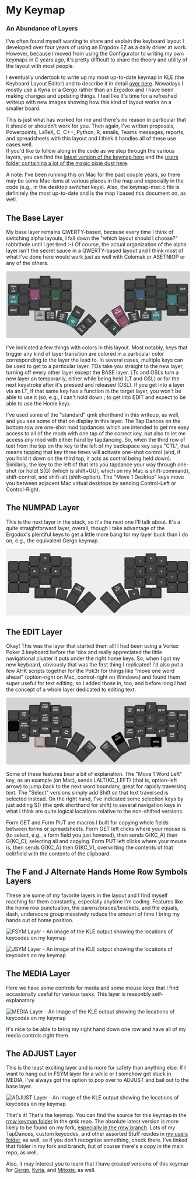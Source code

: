 # My Keymap
### An Abundance of Layers

I've often found myself wanting to share and explain the keyboard layout I developed over four years of using an Ergodox EZ as a daily driver at work. 
However, because I moved from using the Configurator to writing my own keymaps in C years ago, it's pretty difficult to share the theory and utility of the layout with most people.  

I eventually undertook to write up my most up-to-date keymap in KLE (the Keyboard Layout Editor) and to describe it in detail [over here](https://rmwphd.github.io/ergodox.md). Nowadays I mostly use a Kyria or a Gergo rather than an Ergodox and 
I have been making changes and updating things. I feel like it's time for a refreshed writeup with new images showing how this kind of layout works on a smaller board.

This is just what has worked for me and there's no reason in particular that it should or shouldn't work for you. 
Then again, I've written proposals, Powerpoints, LaTeX, C, C++, Python, R, emails, Teams messages, reports, and spreadsheets with this layout and I think it handles all of these use cases well.  
If you'd like to follow along in the code as we step through the various layers, you can find the [latest version of the keymap here](https://github.com/rmwphd/qmk_firmware/tree/rmw/keyboards/kyria/keymaps/rmw) and the [users folder containing a lot of the magic pixie dust here](https://github.com/rmwphd/qmk_firmware/tree/rmw/users/rmw).

A note: I've been running this on Mac for the past couple years, so there may be some Mac-isms at various places in the map and especially in the code (e.g., in the desktop switcher keys). Also, the keymap-mac.c file is definitely the most up-to-date and is the map I based this document on, as well. 


## The Base Layer

My base layer remains QWERTY-based, because every time I think of switching alpha layouts, I fall down the "which layout should I choose?" rabbithole until I get tired :-)
Of course, the actual organization of the alpha layer isn't the secret sauce in a QWERTY-based layout and I think most of what I've done here would work just as well with Colemak or ASETNIOP or any of the others.

![Base Layer - An image of the KLE output showing the locations of keycodes on my keymap](/images/kyria---base-layer.png)

I've indicated a few things with colors in this layout. 
Most notably, keys that trigger any kind of layer transition are colored in a particular color corresponding to the layer the lead to.
In several cases, multiple keys can be used to get to a particular layer.
TOs take you straight to the new layer, turning off every other layer except the BASE layer. 
LTs and OSLs turn a new layer on temporarily, either while being held (LT and OSL) or for the next keystroke after it's pressed and released (OSL).
If you get into a layer via an LT, if that same key has a function in the target layer, you won't be able to use it (so, e.g., I can't hold down ; to get into EDIT and expect to be able to use the Home key).

I've used some of the "standard" qmk shorthand in this writeup, as well, and you see some of that on display in this layer. 
The Tap Dances on the bottom row are one-shot mod tapdances which are intended to get me easy access to all of the mods with one tap of the correct key, but also to let me access *any* mod with either hand by tapdancing. 
So, when the third row of text from the top on the key to the left of my backspace key says "CTL", that means tapping that key three times will activate one-shot control (and, if you hold it down on the third tap, it acts as control being held down).
Similarly, the key to the left of that lets you tapdance your way through one-shot (or hold) S(G) (which is shift+GUI, which on my Mac is shift-command), shift-control, and shift-alt (shift-option).
The "Move 1 Desktop" keys move you between adjacent Mac virtual desktops by sending Control-Left or Control-Right.

## The NUMPAD Layer

This is the next layer in the stack, so it's the next one I'll talk about. 
It's a quite straightforward layer, overall, though I take advantage of the Ergodox's plentiful keys to get a little more bang for my layer buck than I do on, e.g., the equivalent Gergo keymap.

![NUMPAD Layer - An image of the KLE output showing the locations of keycodes on my keymap](/images/kyria---numpad-layer.png)


## The EDIT Layer

Okay! This was the layer that started them all! 
I had been using a Vortex Poker 3 keyboard before the 'dox and really appreciated the little navigational cluster it puts under the right home keys.
So, when I got my new keyboard, obviously that was the first thing I replicated! 
I'd also put a few AHK scripts together for the Pok3r for things like "move one word ahead" (option-right on Mac, control-right on Windows) and found them super useful for text editing, so I added those in, too, and before long I had the concept of a whole layer dedicated to editing text.

![EDIT Layer - An image of the KLE output showing the locations of keycodes on my keymap](/images/kyria---edit-layer.png)

Some of these features bear a bit of explanation.
The "Move 1 Word Left" key, as an example (on Mac), sends LALT(KC_LEFT) (that is, option-left arrow) to jump back to the next word boundary, great for rapidly traversing text. 
The "Select" versions simply add Shift so that text traversed is selected instead.
On the right hand, I've indicated some selection keys by just adding S() (the qmk shorthand for shift) to several navigation keys in what I think are quite logical locations relative to the non-shifted versions.

Form GET and Form PUT are macros I built for copying whole fields between forms or spreadsheets. 
Form GET left clicks where your mouse is (to select, e.g., a form field you just hovered), then sends G(KC_A) then G(KC_C), selecting all and copying. 
Form PUT left clicks where your mouse is, then sends G(KC_A) then G(KC_V), overwriting the contents of that cell/field with the contents of the clipboard.


## The F and J Alternate Hands Home Row Symbols Layers

These are some of my favorite layers in the layout and I find myself reaching for them constantly, especially anytime I'm coding. 
Features like the home row punctuation, the parens/braces/brackets, and the equals, dash, underscore group massively reduce the amount of time I bring my hands out of home position.

![FSYM Layer - An image of the KLE output showing the locations of keycodes on my keymap](/images/kyria---flayer.png)

![JSYM Layer - An image of the KLE output showing the locations of keycodes on my keymap](/images/kyria---jlayer.png)


## The MEDIA Layer

Here we have some controls for media and some mouse keys that I find occasionally useful for various tasks. 
This layer is reasonbly self-explanatory.

![MEDIA Layer - An image of the KLE output showing the locations of keycodes on my keymap](/images/kyria---media-layer.png)

It's nice to be able to bring my right hand down one row and have all of my media controls right there.


## The ADJUST Layer

This is the least exciting layer and is more for safety than anything else. 
If I want to hang out in FSYM layer for a while or I somehow get stuck in MEDIA, I've always got the option to pop over to ADJUST and bail out to the base layer.

![ADJUST Layer - An image of the KLE output showing the locations of keycodes on my keymap](/images/kyria---adjust-layer.png)



That's it! That's the keymap. You can find the source for this keymap in the [rmw keymap folder](https://github.com/qmk/qmk_firmware/tree/master/keyboards/ergodox_ez/keymaps/rmw) in the qmk repo. 
The absolute latest version is more likely to be found on my fork, [especially in the rmw branch](https://github.com/rmwphd/qmk_firmware/tree/rmw/keyboards/ergodox_ez/keymaps/rmw).
Lots of my TapDances, custom keycodes, and other assorted Stuff resides in [my users folder](https://github.com/rmwphd/qmk_firmware/tree/rmw/users/rmw), as well, so if you don't recognize something, check there. I've linked that folder in my fork and branch, but of course there's a copy in the main repo, as well.


Also, it may interest you to learn that I have created versions of this keymap for [Gergo](https://github.com/rmwphd/qmk_firmware/tree/rmw/keyboards/gergo/keymaps/rmw), [Kyria](https://github.com/rmwphd/qmk_firmware/tree/rmw/keyboards/kyria/keymaps/rmw), and [Mitosis](https://github.com/rmwphd/qmk_firmware/tree/rmw/keyboards/mitosis/keymaps/rmw), as well. 
